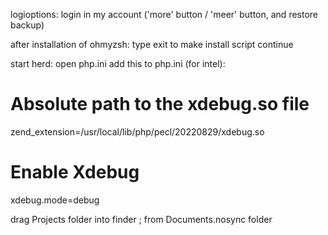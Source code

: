 logioptions:
login in my account ('more' button / 'meer' button, and restore backup)

after installation of ohmyzsh: 
type exit to make install script continue

start herd: open php.ini
add this to php.ini (for intel):
# Absolute path to the xdebug.so file
zend_extension=/usr/local/lib/php/pecl/20220829/xdebug.so
 
# Enable Xdebug
xdebug.mode=debug



drag Projects folder into finder ; from Documents.nosync folder
